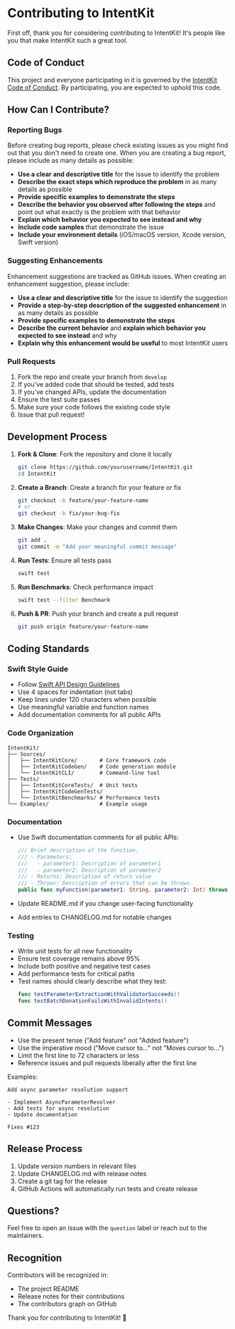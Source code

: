 # Contributing to IntentKit

First off, thank you for considering contributing to IntentKit! It's people like you that make IntentKit such a great tool.

## Code of Conduct

This project and everyone participating in it is governed by the [IntentKit Code of Conduct](CODE_OF_CONDUCT.md). By participating, you are expected to uphold this code.

## How Can I Contribute?

### Reporting Bugs

Before creating bug reports, please check existing issues as you might find out that you don't need to create one. When you are creating a bug report, please include as many details as possible:

* **Use a clear and descriptive title** for the issue to identify the problem
* **Describe the exact steps which reproduce the problem** in as many details as possible
* **Provide specific examples to demonstrate the steps**
* **Describe the behavior you observed after following the steps** and point out what exactly is the problem with that behavior
* **Explain which behavior you expected to see instead and why**
* **Include code samples** that demonstrate the issue
* **Include your environment details** (iOS/macOS version, Xcode version, Swift version)

### Suggesting Enhancements

Enhancement suggestions are tracked as GitHub issues. When creating an enhancement suggestion, please include:

* **Use a clear and descriptive title** for the issue to identify the suggestion
* **Provide a step-by-step description of the suggested enhancement** in as many details as possible
* **Provide specific examples to demonstrate the steps**
* **Describe the current behavior** and **explain which behavior you expected to see instead** and why
* **Explain why this enhancement would be useful** to most IntentKit users

### Pull Requests

1. Fork the repo and create your branch from `develop`
2. If you've added code that should be tested, add tests
3. If you've changed APIs, update the documentation
4. Ensure the test suite passes
5. Make sure your code follows the existing code style
6. Issue that pull request!

## Development Process

1. **Fork & Clone**: Fork the repository and clone it locally
   ```bash
   git clone https://github.com/yourusername/IntentKit.git
   cd IntentKit
   ```

2. **Create a Branch**: Create a branch for your feature or fix
   ```bash
   git checkout -b feature/your-feature-name
   # or
   git checkout -b fix/your-bug-fix
   ```

3. **Make Changes**: Make your changes and commit them
   ```bash
   git add .
   git commit -m "Add your meaningful commit message"
   ```

4. **Run Tests**: Ensure all tests pass
   ```bash
   swift test
   ```

5. **Run Benchmarks**: Check performance impact
   ```bash
   swift test --filter Benchmark
   ```

6. **Push & PR**: Push your branch and create a pull request
   ```bash
   git push origin feature/your-feature-name
   ```

## Coding Standards

### Swift Style Guide

* Follow [Swift API Design Guidelines](https://swift.org/documentation/api-design-guidelines/)
* Use 4 spaces for indentation (not tabs)
* Keep lines under 120 characters when possible
* Use meaningful variable and function names
* Add documentation comments for all public APIs

### Code Organization

```
IntentKit/
├── Sources/
│   ├── IntentKitCore/       # Core framework code
│   ├── IntentKitCodeGen/    # Code generation module
│   └── IntentKitCLI/        # Command-line tool
├── Tests/
│   ├── IntentKitCoreTests/  # Unit tests
│   ├── IntentKitCodeGenTests/
│   └── IntentKitBenchmarks/ # Performance tests
└── Examples/                # Example usage
```

### Documentation

* Use Swift documentation comments for all public APIs:
  ```swift
  /// Brief description of the function.
  /// - Parameters:
  ///   - parameter1: Description of parameter1
  ///   - parameter2: Description of parameter2
  /// - Returns: Description of return value
  /// - Throws: Description of errors that can be thrown
  public func myFunction(parameter1: String, parameter2: Int) throws -> Bool
  ```

* Update README.md if you change user-facing functionality
* Add entries to CHANGELOG.md for notable changes

### Testing

* Write unit tests for all new functionality
* Ensure test coverage remains above 95%
* Include both positive and negative test cases
* Add performance tests for critical paths
* Test names should clearly describe what they test:
  ```swift
  func testParameterExtractionWithValidatorSucceeds()
  func testBatchDonationFailsWithInvalidIntents()
  ```

## Commit Messages

* Use the present tense ("Add feature" not "Added feature")
* Use the imperative mood ("Move cursor to..." not "Moves cursor to...")
* Limit the first line to 72 characters or less
* Reference issues and pull requests liberally after the first line

Examples:
```
Add async parameter resolution support

- Implement AsyncParameterResolver
- Add tests for async resolution
- Update documentation

Fixes #123
```

## Release Process

1. Update version numbers in relevant files
2. Update CHANGELOG.md with release notes
3. Create a git tag for the release
4. GitHub Actions will automatically run tests and create release

## Questions?

Feel free to open an issue with the `question` label or reach out to the maintainers.

## Recognition

Contributors will be recognized in:
* The project README
* Release notes for their contributions
* The contributors graph on GitHub

Thank you for contributing to IntentKit! 🎉